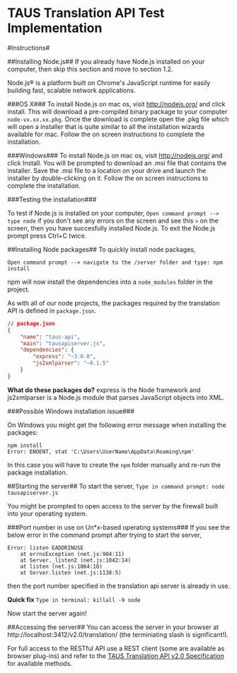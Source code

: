 TAUS Translation API Test Implementation
========================================

#Instructions#

##Installing Node.js##
If you already have Node.js installed on your computer, then skip this section and move to section 1.2.

Node.js® is a platform built on Chrome's JavaScript runtime for easily building fast, scalable network applications.

###OS X###
To install Node.js on mac os, visit http://nodejs.org/ and click install. This will download a pre-compiled binary package to your computer `node-vx.xx.xx.pkg`. Once the download is complete open the .pkg file which will open a installer that is quite similar to all the installation wizards available for mac. Follow the on screen instructions to complete the installation. 

###Windows###
To install Node.js on mac os, visit http://nodejs.org/ and click Install. You will be prompted to download an .msi file that contains the installer. Save the .msi file to a location on your drive and launch the installer by double-clicking on it. Follow the on screen instructions to complete the installation.

###Testing the installation###

To test if Node.js is installed on your computer,
`Open command prompt --> type node` if you don't see any errors on the screen and see this `>` on the screen, then you have succesfully installed Node.js. To exit the Node.js prompt press Ctrl+C twice.

##Installing Node packages##
To quickly install node packages,

`Open command prompt --> navigate to the /server folder and type: npm install`

npm will now install the dependencies into a `node_modules` folder in the project.

As with all of our node projects, the packages required by the translation API is defined in `package.json`.

```json
// package.json
{
	"name": "taus-api",
	"main": "tausapiserver.js",
	"dependencies": {
		"express": "~3.0.0",
		"js2xmlparser": "~0.1.5"
	}
}
```

**What do these packages do?** express is the Node framework and js2xmlparser is a Node.js module that parses JavaScript objects into XML.

###Possible Windows installation issue###

On Windows you might get the following error message when installing the packages:
```
npm install
Error: ENOENT, stat 'C:\Users\UserName\AppData\Roaming\npm'
```
In this case you will have to create the `npm` folder manually and re-run the package installation.

##Starting the server##
To start the server,
`Type in command prompt: node tausapiserver.js`

You might be prompted to open access to the server by the firewall built into your operating system.

###Port number in use on Un*x-based operating systems###
If you see the below error in the command prompt after trying to start the server,

```
Error: listen EADDRINUSE
    at errnoException (net.js:904:11)
    at Server._listen2 (net.js:1042:14)
    at listen (net.js:1064:10)
    at Server.listen (net.js:1138:5)
```

then the port number specified in the translation api server is already in use.

**Quick fix**
`Type in terminal: killall -9 node` 

Now start the server again!

##Accessing the server##
You can access the server in your browser at http://localhost:3412/v2.0/translation/ (the terminiating slash is significant!).

For full access to the RESTful API use a REST client (some are available as browser plug-ins) and refer to the [TAUS Translation API v2.0 Specification](https://labs.taus.net/interoperability/taus-translation-api) for available methods.



